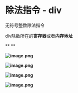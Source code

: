 # 除法指令 - div

无符号整数除法指令



div除数所在的**寄存器**或者**内存地址**

**
**

**![image.png](https://cdn.nlark.com/yuque/0/2021/png/288075/1619598748351-a5481c81-b52a-4561-8dd0-9f5a4ec5462a.png)**

**![image.png](https://cdn.nlark.com/yuque/0/2021/png/288075/1619598943785-a04f94fe-7a6d-4a1c-94ef-dfcf307ca7c0.png)**

**![image.png](https://cdn.nlark.com/yuque/0/2021/png/288075/1619599109633-196c9caa-4162-4ab8-b9c8-3a726c2db322.png)**

**![image.png](https://cdn.nlark.com/yuque/0/2021/png/288075/1619599268302-b6f22c5b-3b85-44d1-bbd2-62ca336a450a.png)**



